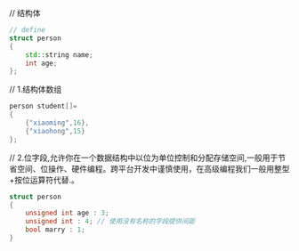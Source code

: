 // 结构体
```cpp
// define
struct person  
{  
    std::string name;  
    int age;  
};
```

// 1.结构体数组
```cpp
person student[]=  
{  
    {"xiaoming",16},  
    {"xiaohong",15}  
};
```

// 2.位字段,允许你在一个数据结构中以位为单位控制和分配存储空间,一般用于节省空间、位操作、硬件编程。跨平台开发中谨慎使用，在高级编程我们一般用整型+按位运算符代替.。
```cpp
struct person
{
    unsigned int age : 3;
    unsigned int : 4; // 使用没有名称的字段提供间距
    bool marry : 1;
}
```